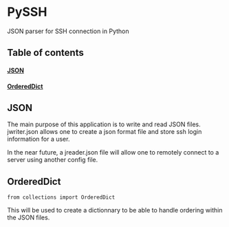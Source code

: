 # PySSH
JSON parser for SSH connection in Python


## Table of contents  
#### [JSON](#json)   
#### [OrderedDict](#ordereddict)  

## JSON

The main purpose of this application is to write and read JSON files.
jwriter.json allows one to create a json format file and store ssh login information for a user.

In the near future, a jreader.json file will allow one to remotely connect to a server using another config file.

## OrderedDict

```
from collections import OrderedDict
```

This will be used to create a dictionnary to be able to handle ordering within the JSON files.
